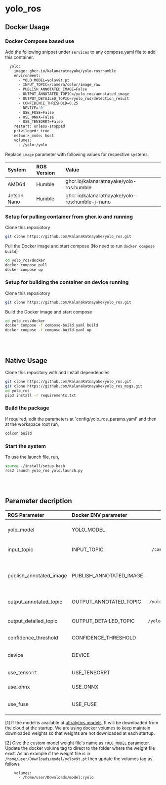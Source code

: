 # yolo_ros

## Docker Usage

### Docker Compose based use

Add the following snippet under `services` to any compose.yaml file to add this container.

```bash
  yolo:
    image: ghcr.io/kalanaratnayake/yolo-ros:humble
    environment:
      - YOLO_MODEL=yolov9t.pt
      - INPUT_TOPIC=/camera/color/image_raw
      - PUBLISH_ANNOTATED_IMAGE=False
      - OUTPUT_ANNOTATED_TOPIC=/yolo_ros/annotated_image
      - OUTPUT_DETAILED_TOPIC=/yolo_ros/detection_result
      - CONFIDENCE_THRESHOLD=0.25
      - DEVICE='0'
      - USE_FUSE=False
      - USE_ONNX=False
      - USE_TENSORRT=False
    restart: unless-stopped
    privileged: true
    network_mode: host
    volumes:
      - /yolo:/yolo
```

Replace `image` parameter with following values for respective systems.

| System       | ROS Version | Value |
| :---         | :---        | :---  |
| AMD64        | Humble      | ghcr.io/kalanaratnayake/yolo-ros:humble |
| Jetson Nano  | Humble      | ghcr.io/kalanaratnayake/yolo-ros:humble-j-nano |


### Setup for pulling container from ghcr.io and running

Clone this reposiotory

```bash
git clone https://github.com/KalanaRatnayake/yolo_ros.git
```

Pull the Docker image and start compose (No need to run `docker compose build`)
```bash
cd yolo_ros/docker
docker compose pull
docker compose up
```

### Setup for building the container on device running

Clone this reposiotory

```bash
git clone https://github.com/KalanaRatnayake/yolo_ros.git
```

Build the Docker image and start compose
```bash
cd yolo_ros/docker
docker compose -f compose-build.yaml build
docker compose -f compose-build.yaml up
```

<br>
<br>

## Native Usage

Clone this repository with and install dependencies.

```bash
git clone https://github.com/KalanaRatnayake/yolo_ros.git
git clone https://github.com/KalanaRatnayake/yolo_ros_msgs.git
cd yolo_ros
pip3 install -r requirements.txt
```

### Build the package

If required, edit the parameters at `config/yolo_ros_params.yaml' and then at the workspace root run,
```bash
colcon build
```
### Start the system

To use the launch file, run,

```bash
source ./install/setup.bash
ros2 launch yolo_ros yolo.launch.py
```

<br>
<br>

## Parameter decription

| ROS Parameter           | Docker ENV parameter    | Default Value               | Description |
| :---                    | :---                    | :---:                       | :---        |
| yolo_model              | YOLO_MODEL              | `yolov9t.pt`                | Model to be used. see [1] for default models and [2] for custom models |
| input_topic             | INPUT_TOPIC             | `/camera/color/image_raw`   | Topic to subscribe for RGB image. Accepts `sensor_msgs/Image` |
| publish_annotated_image | PUBLISH_ANNOTATED_IMAGE | `False`                     | Whether to publish annotated image, increases callback execution time when set to `True` |
| output_annotated_topic  | OUTPUT_ANNOTATED_TOPIC  | `/yolo_ros/annotated_image` | Topic for publishing annotated images uses `sensor_msgs/Image` |
| output_detailed_topic   | OUTPUT_DETAILED_TOPIC   | `/yolo_ros/detection_result`| Topic for publishing detailed results uses `yolo_ros_msgs/YoloResult` |
| confidence_threshold    | CONFIDENCE_THRESHOLD    | `0.25`                      | Confidence threshold for predictions |
| device                  | DEVICE                  | `'0'`                       | `cpu` for CPU, `0` for gpu, [`0`, `1`, ...] if there are multiple GPUs |
| use_tensorrt            | USE_TENSORRT            | `False`                     | Whether to use tensorrt based optimizations |
| use_onnx                | USE_ONNX                | `False`                     | Whether to use onnx based optimizations |
| use_fuse                | USE_FUSE                | `False`                     | Whether to use model.fuse() for optimizations |


[1] If the model is available at [ultralytics models](https://docs.ultralytics.com/models/), It will be downloaded from the cloud at the startup. We are using docker volumes to keep maintain downloaded weights so that weights are not downloaded at each startup.

[2] Give the custom model weight file's name as `YOLO_MODEL` parameter. Update the docker volume tag to direct to the folder where the weight file exist. As an example if the weight file is in `/home/user/Downloads/model/yolov9t.pt` then update the volumes tag as follows
```bash
    volumes:
      - /home/user/Downloads/model:/yolo
```